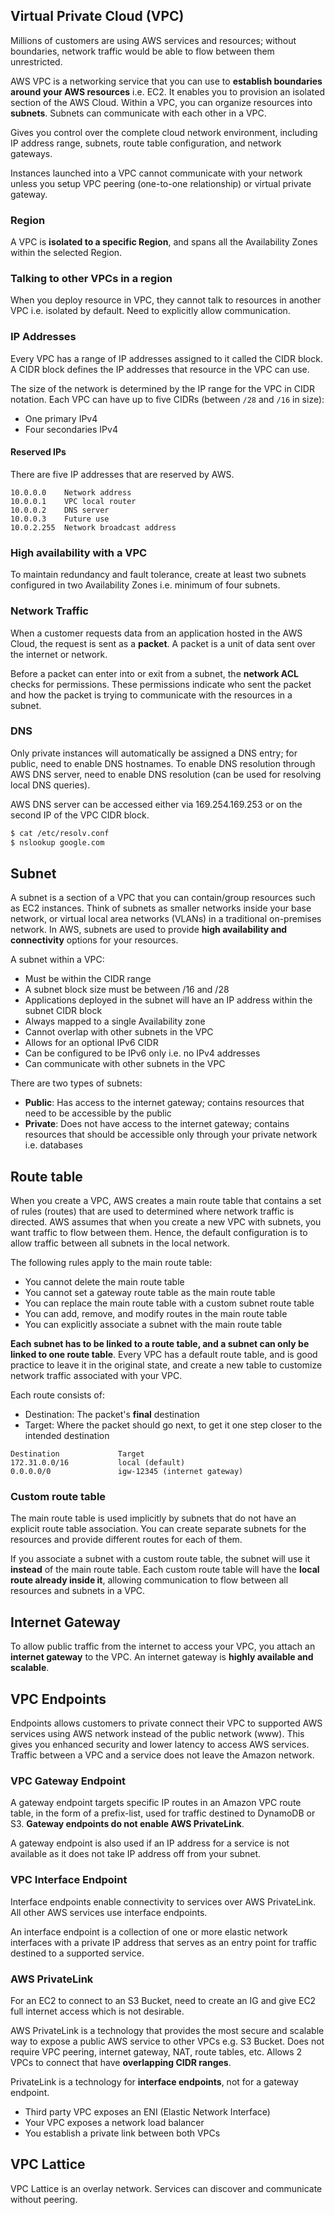 ## Virtual Private Cloud (VPC)

Millions of customers are using AWS services and resources; without boundaries, network traffic would be able to flow between them unrestricted.

AWS VPC is a networking service that you can use to **establish boundaries around your AWS resources** i.e. EC2. It enables you to provision an isolated section of the AWS Cloud. Within a VPC, you can organize resources into **subnets**. Subnets can communicate with each other in a VPC.

Gives you control over the complete cloud network environment, including IP address range, subnets, route table configuration, and network gateways.

Instances launched into a VPC cannot communicate with your network unless you setup VPC peering (one-to-one relationship) or virtual private gateway.

### Region

A VPC is **isolated to a specific Region**, and spans all the Availability Zones within the selected Region.

### Talking to other VPCs in a region

When you deploy resource in VPC, they cannot talk to resources in another VPC i.e. isolated by default. Need to explicitly allow communication.

### IP Addresses

Every VPC has a range of IP addresses assigned to it called the CIDR block. A CIDR block defines the IP addresses that resource in the VPC can use.

The size of the network is determined by the IP range for the VPC in CIDR notation. Each VPC can have up to five CIDRs (between `/28` and `/16` in size):

- One primary IPv4
- Four secondaries IPv4

#### Reserved IPs

There are five IP addresses that are reserved by AWS.

```
10.0.0.0    Network address
10.0.0.1    VPC local router
10.0.0.2    DNS server
10.0.0.3    Future use
10.0.2.255  Network broadcast address
```

### High availability with a VPC

To maintain redundancy and fault tolerance, create at least two subnets configured in two Availability Zones i.e. minimum of four subnets.

### Network Traffic

When a customer requests data from an application hosted in the AWS Cloud, the request is sent as a **packet**. A packet is a unit of data sent over the internet or network.

Before a packet can enter into or exit from a subnet, the **network ACL** checks for permissions. These permissions indicate who sent the packet and how the packet is trying to communicate with the resources in a subnet.

### DNS

Only private instances will automatically be assigned a DNS entry; for public, need to enable DNS hostnames. To enable DNS resolution through AWS DNS server, need to enable DNS resolution (can be used for resolving local DNS queries).

AWS DNS server can be accessed either via 169.254.169.253 or on the second IP of the VPC CIDR block.

```sh
$ cat /etc/resolv.conf
$ nslookup google.com
```

## Subnet

A subnet is a section of a VPC that you can contain/group resources such as EC2 instances. Think of subnets as smaller networks inside your base network, or virtual local area networks (VLANs) in a traditional on-premises network. In AWS, subnets are used to provide **high availability and connectivity** options for your resources.

A subnet within a VPC:

- Must be within the CIDR range
- A subnet block size must be between /16 and /28
- Applications deployed in the subnet will have an IP address within the subnet CIDR block
- Always mapped to a single Availability zone
- Cannot overlap with other subnets in the VPC
- Allows for an optional IPv6 CIDR
- Can be configured to be IPv6 only i.e. no IPv4 addresses
- Can communicate with other subnets in the VPC

There are two types of subnets:

- **Public**: Has access to the internet gateway; contains resources that need to be accessible by the public
- **Private**: Does not have access to the internet gateway; contains resources that should be accessible only through your private network i.e. databases

## Route table

When you create a VPC, AWS creates a main route table that contains a set of rules (routes) that are used to determined where network traffic is directed. AWS assumes that when you create a new VPC with subnets, you want traffic to flow between them. Hence, the default configuration is to allow traffic between all subnets in the local network.

The following rules apply to the main route table:

- You cannot delete the main route table
- You cannot set a gateway route table as the main route table
- You can replace the main route table with a custom subnet route table
- You can add, remove, and modify routes in the main route table
- You can explicitly associate a subnet with the main route table

**Each subnet has to be linked to a route table, and a subnet can only be linked to one route table**. Every VPC has a default route table, and is good practice to leave it in the original state, and create a new table to customize network traffic associated with your VPC.

Each route consists of:

- Destination: The packet's **final** destination
- Target: Where the packet should go next, to get it one step closer to the intended destination

```
Destination             Target
172.31.0.0/16           local (default)
0.0.0.0/0               igw-12345 (internet gateway)
```

### Custom route table

The main route table is used implicitly by subnets that do not have an explicit route table association. You can create separate subnets for the resources and provide different routes for each of them.

If you associate a subnet with a custom route table, the subnet will use it **instead** of the main route table. Each custom route table will have the **local route already inside it**, allowing communication to flow between all resources and subnets in a VPC.

## Internet Gateway

To allow public traffic from the internet to access your VPC, you attach an **internet gateway** to the VPC. An internet gateway is **highly available and scalable**.

## VPC Endpoints

Endpoints allows customers to private connect their VPC to supported AWS services using AWS network instead of the public network (www). This gives you enhanced security and lower latency to access AWS services. Traffic between a VPC and a service does not leave the Amazon network.

### VPC Gateway Endpoint

A gateway endpoint targets specific IP routes in an Amazon VPC route table, in the form of a prefix-list, used for traffic destined to DynamoDB or S3. **Gateway endpoints do not enable AWS PrivateLink**.

A gateway endpoint is also used if an IP address for a service is not available as it does not take IP address off from your subnet.

### VPC Interface Endpoint

Interface endpoints enable connectivity to services over AWS PrivateLink. All other AWS services use interface endpoints.

An interface endpoint is a collection of one or more elastic network interfaces with a private IP address that serves as an entry point for traffic destined to a supported service.

### AWS PrivateLink

For an EC2 to connect to an S3 Bucket, need to create an IG and give EC2 full internet access which is not desirable.

AWS PrivateLink is a technology that provides the most secure and scalable way to expose a public AWS service to other VPCs e.g. S3 Bucket. Does not require VPC peering, internet gateway, NAT, route tables, etc. Allows 2 VPCs to connect that have **overlapping CIDR ranges**.

PrivateLink is a technology for **interface endpoints**, not for a gateway endpoint.

- Third party VPC exposes an ENI (Elastic Network Interface)
- Your VPC exposes a network load balancer
- You establish a private link between both VPCs

## VPC Lattice

VPC Lattice is an overlay network. Services can discover and communicate without peering.
